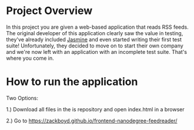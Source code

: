 # Project Overview

In this project you are given a web-based application that reads RSS feeds. The original developer of this application clearly saw the value in testing, they've already included [Jasmine](http://jasmine.github.io/) and even started writing their first test suite! Unfortunately, they decided to move on to start their own company and we're now left with an application with an incomplete test suite. That's where you come in.

# How to run the application

Two Options:

1.) Download all files in the is repository and open index.html in a browser

2.) Go to https://zackboyd.github.io/frontend-nanodegree-feedreader/
